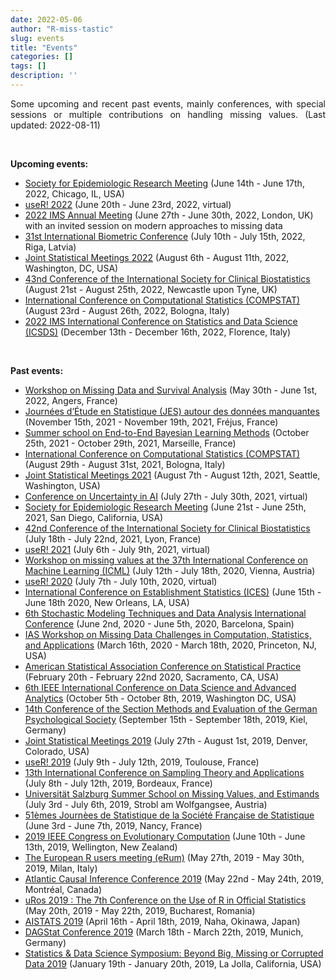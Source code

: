 ```yaml
---
date: 2022-05-06
author: "R-miss-tastic"
slug: events
title: "Events"
categories: []
tags: []
description: ''
---
```



<p align="justify">Some upcoming and recent past events, mainly conferences, with special sessions or multiple contributions on handling missing values. (Last updated: 2022-08-11)</p>

<!--more-->
<br>

<b>Upcoming events:</b>

<ul class="list-group" id="up-events-list">

<li class="list-group-item"> <a href="https://epiresearch.org/annual-meeting/2022-meeting/" target="_blank">Society for Epidemiologic Research Meeting</a> (June 14th - June 17th, 2022, Chicago, IL, USA)</li>
<li class="list-group-item"> <a href="https://user2022.r-project.org/" target="_blank">useR! 2022</a> (June 20th - June 23rd, 2022, virtual)</li>
<li class="list-group-item"> <a href="https://www.imsannualmeeting-london2022.com/" target="_blank">2022 IMS Annual Meeting</a> (June 27th - June 30th, 2022, London, UK) with an invited session on modern approaches to missing data</li>
<li class="list-group-item"> <a href="https://www.ibc2022.org/home" target="_blank">31st International Biometric Conference</a> (July 10th - July 15th, 2022, Riga, Latvia)</li>
<li class="list-group-item"> <a href="https://ww2.amstat.org/meetings/jsm/2022/" target="_blank">Joint Statistical Meetings 2022</a> (August 6th - August 11th, 2022, Washington, DC, USA)</li>
<li class="list-group-item"> <a href="http://www.iscb2021.info/en" target="_blank">43nd Conference of the International Society for Clinical Biostatistics</a> (August 21st - August 25th, 2022, Newcastle upon Tyne, UK)</li>
<li class="list-group-item"> <a href="http://www.compstat2022.org/" target="_blank">International Conference on Computational Statistics (COMPSTAT)</a> (August 23rd - August 26th, 2022, Bologna, Italy)</li>
<li class="list-group-item"> <a href="https://sites.google.com/view/icsds2022" target="_blank">2022 IMS International Conference on Statistics and Data Science (ICSDS)</a> (December 13th - December 16th, 2022, Florence, Italy)</li>
</ul>

</br>

<b>Past events:</b>

<ul class="list-group" id="past-events-list">
<li class="list-group-item"> <a href="https://mdsa2022.sciencesconf.org/" target="_blank">Workshop on Missing Data and Survival Analysis</a> (May 30th - June 1st, 2022, Angers, France)</li>
<li class="list-group-item"> <a href="https://www.sfds.asso.fr/fr/group/activites_et_parrainages/540-journees_detude_en_statistique_jes/" target="_blank">Journées d’Étude en Statistique (JES) autour des données manquantes</a> (November 15th, 2021 - November 19th, 2021, Fréjus, France)</li>
<li class="list-group-item"> <a href="https://bayesatcirm.github.io/" target="_blank">Summer school on End-to-End Bayesian Learning Methods</a> (October 25th, 2021 - October 29th, 2021, Marseille, France)</li>
<li class="list-group-item"> <a href="http://www.compstat2021.org/" target="_blank">International Conference on Computational Statistics (COMPSTAT)</a> (August 29th - August 31st, 2021, Bologna, Italy)</li>
<li class="list-group-item"> <a href="https://ww2.amstat.org/meetings/jsm/2021/" target="_blank">Joint Statistical Meetings 2021</a> (August 7th - August 12th, 2021, Seattle, Washington, USA)</li>
<li class="list-group-item"> <a href="https://www.auai.org/uai2021/" target="_blank">Conference on Uncertainty in AI</a> (July 27th - July 30th, 2021, virtual)</li>
<li class="list-group-item"> <a href="https://epiresearch.org/annual-meeting/2021-meeting/" target="_blank">Society for Epidemiologic Research Meeting</a> (June 21st - June 25th, 2021, San Diego, California, USA)</li>
<li class="list-group-item"> <a href="http://www.iscb2021.info/en" target="_blank">42nd Conference of the International Society for Clinical Biostatistics</a> (July 18th - July 22nd, 2021, Lyon, France)</li>
<li class="list-group-item"> <a href="https://user2021.r-project.org/" target="_blank">useR! 2021</a> (July 6th - July 9th, 2021, virtual)</li>
<li class="list-group-item"> <a href="https://artemiss-workshop.github.io/" target="_blank">Workshop on missing values at the 37th International Conference on Machine Learning (ICML)</a> (July 12th - July 18th, 2020, Vienna, Austria)</li>
<li class="list-group-item"> <a href="https://user2020.r-project.org/" target="_blank">useR! 2020</a> (July 7th - July 10th, 2020, virtual)</li>
<li class="list-group-item"> <a href="https://ww2.amstat.org/meetings/ices/2020/conferenceinfo.cfm" target="_blank">International Conference on Establishment Statistics (ICES)</a> (June 15th - June 18th 2020, New Orleans, LA, USA)</li>
<li class="list-group-item"> <a href="http://www.smtda.net/" target="_blank">6th Stochastic Modeling Techniques and Data Analysis International Conference</a> (June 2nd, 2020 - June 5th, 2020, Barcelona, Spain)</li>
<li class="list-group-item"> <a href="https://www.math.ias.edu/sp/sycoe" target="_blank">IAS Workshop on Missing Data Challenges in Computation, Statistics, and Applications</a> (March 16th, 2020 - March 18th, 2020, Princeton, NJ, USA)</li>
<li class="list-group-item"> <a href="https://ww2.amstat.org/meetings/csp/2020/" target="_blank">American Statistical Association Conference on Statistical Practice</a> (February 20th - February 22nd 2020, Sacramento, CA, USA)</li>
<li class="list-group-item"> <a href="http://about-conference.dsaa2019.dsaa.co/" target="_blank">6th IEEE International Conference on Data Science and Advanced Analytics</a> (October 5th - October 8th, 2019, Washington DC, USA)</li>
<li class="list-group-item"> <a href="http://www.fgme2019.de/index.php?id=1&L=2" target="_blank">14th Conference of the Section Methods and Evaluation of the German Psychological Society</a> (September 15th - September 18th, 2019, Kiel, Germany)</li>
<li class="list-group-item"> <a href="http://ww2.amstat.org/meetings/jsm/2019/index.cfm" target="_blank">Joint Statistical Meetings 2019</a> (July 27th - August 1st, 2019, Denver, Colorado, USA)</li>
<li class="list-group-item"> <a href="http://user2019.r-project.org" target="_blank">useR! 2019</a> (July 9th - July 12th, 2019, Toulouse, France)</li>
<li class="list-group-item"> <a href="https://sampta2019.sciencesconf.org/?forward-action=index&forward-controller=index&lang=en" target="_blank">13th International Conference on Sampling Theory and Applications</a> (July 8th - July 12th, 2019, Bordeaux, France)</li>
<li class="list-group-item"> <a href="http://www.biometrische-gesellschaft.de/fileadmin/AG_Daten/Weiterbildung/PDFs/FlyerStrobl_V_2019.pdf" target="_blank">Universit&auml;t Salzburg Summer School on Missing Values, and Estimands</a> (July 3rd - July 6th, 2019, Strobl am Wolfgangsee, Austria)</li>
<li class="list-group-item"> <a href="http://www.jds2019.sfds.asso.fr/" target="_blank">51èmes Journ&#xE8;es de Statistique de la Soci&#xE9;t&#xE9; Fran&ccedil;aise de Statistique</a> (June 3rd - June 7th, 2019, Nancy, France)</li>
<li class="list-group-item"> <a href="http://cec2019.org/index.html" target="_blank">2019 IEEE Congress on Evolutionary Computation</a> (June 10th - June 13th, 2019, Wellington, New Zealand)</li>
<li class="list-group-item"> <a href="http://2020.erum.io/" target="_blank">The European R users meeting (eRum)</a> (May 27th, 2019 - May 30th, 2019, Milan, Italy)</li>
<li class="list-group-item"> <a href="https://www.mcgill.ca/epi-biostat-occh/news-events/atlantic-causal-inference-conference-2019" target="_blank">Atlantic Causal Inference Conference 2019</a> (May 22nd - May 24th, 2019, Montr&#xE9;al, Canada)</li>
<li class="list-group-item"> <a href="http://www.r-project.ro/conference2019.html" target="_blank">uRos 2019 : The 7th Conference on the Use of R in Official Statistics</a> (May 20th, 2019 - May 22th, 2019, Bucharest, Romania)</li>
<li class="list-group-item"> <a href="https://www.aistats.org" target="_blank">AISTATS 2019</a> (April 16th - April 18th, 2019, Naha, Okinawa, Japan)</li>
<li class="list-group-item"> <a href="https://www.dagstat2019.statistik.uni-muenchen.de/index.html" target="_blank">DAGStat Conference 2019</a> (March 18th - March 22th, 2019, Munich, Germany)</li>
<li class="list-group-item"> <a href="http://datascience.ucsd.edu/statistics-symposium/" target="_blank">Statistics & Data Science Symposium: Beyond Big, Missing or Corrupted Data 2019</a> (January 19th - January 20th, 2019, La Jolla, California, USA)</li>
</ul>

</br>
